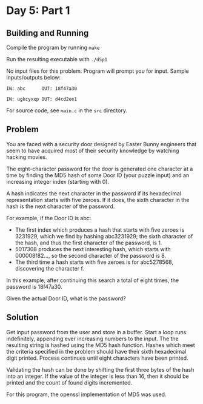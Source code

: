 # Day 5: Part 1

## Building and Running

Compile the program by running `make`

Run the resulting executable with `./d5p1`

No input files for this problem. Program will prompt you for
input. Sample inputs/outputs below:

`IN: abc      OUT: 18f47a30`

`IN: ugkcyxxp OUT: d4cd2ee1`

For source code, see `main.c` in the `src` directory.

## Problem

You are faced with a security door designed by Easter Bunny engineers
that seem to have acquired most of their security knowledge by
watching hacking movies.

The eight-character password for the door is generated one character
at a time by finding the MD5 hash of some Door ID (your puzzle input)
and an increasing integer index (starting with 0).

A hash indicates the next character in the password if its hexadecimal
representation starts with five zeroes. If it does, the sixth
character in the hash is the next character of the password.

For example, if the Door ID is abc:

+ The first index which produces a hash that starts with five zeroes
  is 3231929, which we find by hashing abc3231929; the sixth character
  of the hash, and thus the first character of the password, is 1.
+ 5017308 produces the next interesting hash, which starts with
  000008f82..., so the second character of the password is 8.
+ The third time a hash starts with five zeroes is for abc5278568,
  discovering the character f.

In this example, after continuing this search a total of eight times,
the password is 18f47a30.

Given the actual Door ID, what is the password?

## Solution

Get input password from the user and store in a buffer. Start a loop
runs indefinitely, appending ever increasing numbers to the input. The
the resulting string is hashed using the MD5 hash function. Hashes
which meet the criteria specified in the problem should have their
sixth hexadecimal digit printed. Process continues until eight
characters have been printed.

Validating the hash can be done by shifting the first three bytes of the
hash into an integer. If the value of the integer is less than 16, then
it should be printed and the count of found digits incremented.

For this program, the openssl implementation of MD5 was used.
